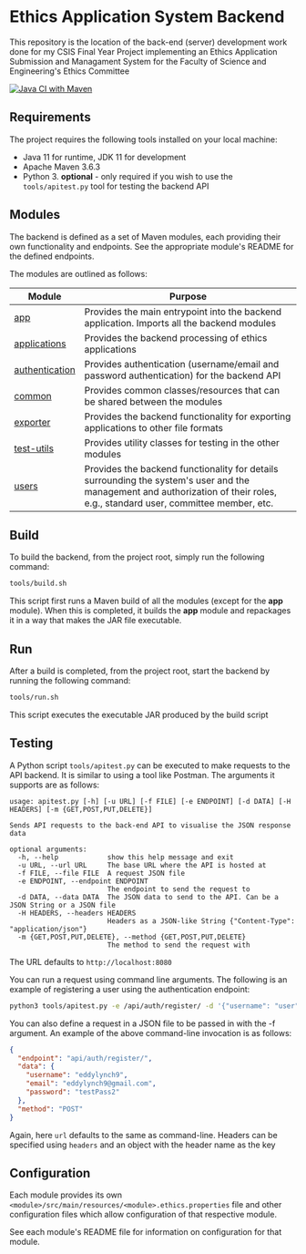 # Ethics Application System Backend
This repository is the location of the back-end (server) development work done for my CSIS Final Year Project implementing an Ethics Application Submission and Managament System for the Faculty of Science and Engineering's Ethics Committee

[![Java CI with Maven](https://github.com/edwardUL99/ethics-application-system-backend/actions/workflows/maven.yml/badge.svg?branch=main)](https://github.com/edwardUL99/ethics-application-system-backend/actions/workflows/maven.yml)

## Requirements
The project requires the following tools installed on your local machine:
* Java 11 for runtime, JDK 11 for development
* Apache Maven 3.6.3
* Python 3. **optional** - only required if you wish to use the `tools/apitest.py` tool for testing the backend API

## Modules
The backend is defined as a set of Maven modules, each providing their own functionality and endpoints. See the
appropriate module's README for the defined endpoints. 

The modules are outlined as follows:

| Module                           | Purpose                                                                                                                                                                       |
|----------------------------------|-------------------------------------------------------------------------------------------------------------------------------------------------------------------------------|
| [app](app)                       | Provides the main entrypoint into the backend application. Imports all the backend modules                                                                                    |
| [applications](applications)     | Provides the backend processing of ethics applications                                                                                                                        |
| [authentication](authentication) | Provides authentication (username/email and password authentication) for the backend API                                                                                      |
| [common](common)                 | Provides common classes/resources that can be shared between the modules                                                                                                      |
| [exporter](exporter)             | Provides the backend functionality for exporting applications to other file formats                                                                                           |
| [test-utils](test-utils)         | Provides utility classes for testing in the other modules                                                                                                                     |
| [users](users)                   | Provides the backend functionality for details surrounding the system's user and the management and authorization of their roles, e.g., standard user, committee member, etc. |


## Build
To build the backend, from the project root, simply run the following command:
```bash
tools/build.sh
```
This script first runs a Maven build of all the modules (except for the **app** module). When this is completed, it builds
the **app** module and repackages it in a way that makes the JAR file executable.

## Run
After a build is completed, from the project root, start the backend by running the following command:
```bash
tools/run.sh
```
This script executes the executable JAR produced by the build script

## Testing
A Python script ``tools/apitest.py`` can be executed to make requests to the API backend. It is similar to using a tool
like Postman. The arguments it supports are as follows:
```
usage: apitest.py [-h] [-u URL] [-f FILE] [-e ENDPOINT] [-d DATA] [-H HEADERS] [-m {GET,POST,PUT,DELETE}]

Sends API requests to the back-end API to visualise the JSON response data

optional arguments:
  -h, --help            show this help message and exit
  -u URL, --url URL     The base URL where the API is hosted at
  -f FILE, --file FILE  A request JSON file
  -e ENDPOINT, --endpoint ENDPOINT
                        The endpoint to send the request to
  -d DATA, --data DATA  The JSON data to send to the API. Can be a JSON String or a JSON file
  -H HEADERS, --headers HEADERS
                        Headers as a JSON-like String {"Content-Type": "application/json"}
  -m {GET,POST,PUT,DELETE}, --method {GET,POST,PUT,DELETE}
                        The method to send the request with

```

The URL defaults to `http://localhost:8080`

You can run a request using command line arguments. The following is an example of registering a user using the authentication endpoint:
```bash
python3 tools/apitest.py -e /api/auth/register/ -d '{"username": "user", "email": "user@ul.ie", "password": "password"}' -m POST
```

You can also define a request in a JSON file to be passed in with the -f argument. An example of the above command-line invocation is as follows:
```json
{
  "endpoint": "api/auth/register/",
  "data": {
    "username": "eddylynch9",
    "email": "eddylynch9@gmail.com",
    "password": "testPass2"
  }, 
  "method": "POST"
}
```

Again, here `url` defaults to the same as command-line. Headers can be specified using `headers` and an object with the header name as the key

## Configuration
Each module provides its own `<module>/src/main/resources/<module>.ethics.properties` file and other configuration files which allow
configuration of that respective module. 

See each module's README file for information on configuration for that module.